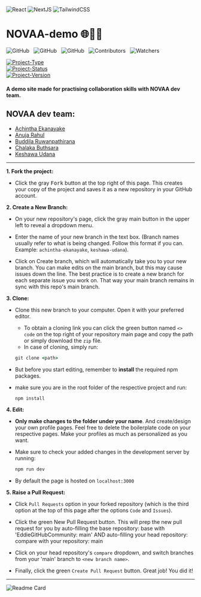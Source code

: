 ## <!--  -->

![React](https://img.shields.io/badge/-react-000?style=for-the-badge&logo=react)
![NextJS](https://img.shields.io/badge/-next.js-000?style=for-the-badge&logo=next.js)
![TailwindCSS](https://img.shields.io/badge/-tailwindcss-000?style=for-the-badge&logo=tailwindcss)

# NOVAA-demo 🌐🧑‍💻

![GitHub](https://img.shields.io/github/forks/anuja-rahul/novaa-demo?style=for-the-badge&logo=github)
&nbsp;
![GitHub](https://img.shields.io/github/license/anuja-rahul/novaa-demo?style=for-the-badge&logo=github)
&nbsp;
![GitHub](https://img.shields.io/github/stars/anuja-rahul/novaa-demo?style=for-the-badge&logo=github)
&nbsp;
![Contributors](https://img.shields.io/github/contributors/anuja-rahul/novaa-demo?style=for-the-badge&logo=github)
&nbsp;
![Watchers](https://img.shields.io/github/watchers/anuja-rahul/novaa-demo?style=for-the-badge&logo=github)

[![Project-Type](https://img.shields.io/badge/Project%20type-Frontend-darkblue.svg)](https://github.com/anuja-rahul/novaa-demo)
&nbsp;  
[![Project-Status](https://img.shields.io/badge/Project%20Status-working_on_basic_ui-yellow.svg)](https://github.com/anuja-rahul/novaa-demo)
&nbsp;  
[![Project-Version](https://img.shields.io/badge/Version-v0.1-green.svg)](https://github.com/anuja-rahul/shop-nextjs)

#### A demo site made for practising collaboration skills with NOVAA dev team.

## NOVAA dev team:

- [Achintha Ekanayake](https://github.com/MrAchintha1)
- [Anuja Rahul](https://github.com/anuja-rahul)
- [Buddila Ruwanpathirana](https://github.com/20230093Buddila)
- [Chalaka Buthsara](https://github.com/)
- [Keshawa Udana](https://github.com/KeshUdana)

---

**1. Fork the project:**

- Click the gray <kbd>Fork</kbd> button at the top right of this page. This creates your copy of the project and saves it as a new repository in your GitHub account.

**2. Create a New Branch:**

- On your new repository's page, click the gray main button in the upper left to reveal a dropdown menu.

- Enter the name of your new branch in the text box. (Branch names usually refer to what is being changed. Follow this format if you can. Example: `achintha-ekanayake`, `keshawa-udana`).

- Click on Create branch, which will automatically take you to your new branch. You can make edits on the main branch, but this may cause issues down the line. The best practice is to create a new branch for each separate issue you work on. That way your main branch remains in sync with this repo's main branch.

**3. Clone:**

- Clone this new branch to your computer. Open it with your preferred editor.

  - To obtain a cloning link you can click the green button named `<> code` on the top right of your repository main page and copy the path or simply download the `zip` file.
  - In case of cloning, simply run:

  ```cmd
  git clone <path>
  ```

- But before you start editing, remember to <b>install</b> the required npm packages.

- make sure you are in the root folder of the respective project and run:

  ```cmd
  npm install
  ```

**4. Edit:**

- <b>Only make changes to the folder under your name</b>. And create/design your own profile pages. Feel free to delete the boilerplate code on your respective pages. Make your profiles as much as personalized as you want.

- Make sure to check your added changes in the development server by running:

  ```cmd
  npm run dev
  ```

- By default the page is hosted on `localhost:3000`

**5. Raise a Pull Request:**

- Click `Pull Requests` option in your forked repository (which is the third option at the top of this page after the options `Code` and `Issues`).

- Click the green New Pull Request button. This will prep the new pull request for you by auto-filling the base repository: base with 'EddieGitHubCommunity: main' AND auto-filling your head repository: compare with your repository: main

- Click on your head repository's `compare` dropdown, and switch branches from your 'main' branch to `<new branch name>`.

- Finally, click the green `Create Pull Request` button. Great job! You did it!

---

![Readme Card](https://github-readme-stats.vercel.app/api/pin/?username=anuja-rahul&repo=novaa-demo&theme=nightowl)

